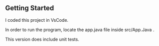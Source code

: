 ## Getting Started

I coded this project in VsCode.

In order to run the program, locate the app.java file inside src/App.Java .

This version does  include unit tests.
